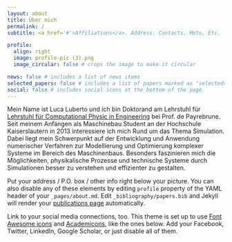 ```yaml
---
layout: about
title: Über mich
permalink: /
subtitle: <a href='#'>Affiliations</a>. Address. Contacts. Moto. Etc.

profile:
  align: right
  image: profile-pic (3).png
  image_circular: false # crops the image to make it circular

news: false # includes a list of news items
selected_papers: false # includes a list of papers marked as "selected={true}"
social: false # includes social icons at the bottom of the page
---
```


Mein Name ist Luca Luberto und ich bin Doktorand am Lehrstuhl für [Lehrstuhl für Computational Physic in Engineering](https://mv.rptu.de/fgs/cpe/cpe) bei Prof. de Payrebrune. Seit meinem Anfängen als Maschinebau Student an der Hochschule Kaiserslautern in 2013 interessiere ich mich Rund um das Thema Simulation. Dabei liegt mein Schwerpunkt auf der Entwicklung und Anwendung numerischer Verfahren zur Modellierung und Optimierung komplexer Systeme im Bereich des Maschinenbaus. Besonders faszinieren mich die Möglichkeiten, physikalische Prozesse und technische Systeme durch Simulationen besser zu verstehen und effizienter zu gestalten.

Put your address / P.O. box / other info right below your picture. You can also disable any of these elements by editing `profile` property of the YAML header of your `_pages/about.md`. Edit `_bibliography/papers.bib` and Jekyll will render your [publications page](/al-folio/publications/) automatically.

Link to your social media connections, too. This theme is set up to use [Font Awesome icons](https://fontawesome.com/) and [Academicons](https://jpswalsh.github.io/academicons/), like the ones below. Add your Facebook, Twitter, LinkedIn, Google Scholar, or just disable all of them.

